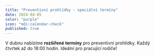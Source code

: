 ```yaml
---
title: "Preventivní prohlídky - speciální termíny"
date: 2024-04-05
color: "purple"
icon: "mdi:calendar-check"
published: true
---
```


V dubnu nabízíme **rozšířené termíny** pro preventivní prohlídky. Každý čtvrtek až do 18:00 hodin. Ideální pro pracující rodiče!
